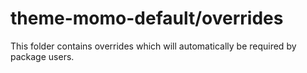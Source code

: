 # theme-momo-default/overrides

This folder contains overrides which will automatically be required by package users.
